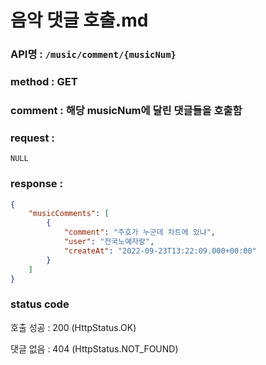 # 음악 댓글 호출.md
### API명 : `/music/comment/{musicNum}`

### method : GET

### comment : 해당 musicNum에 달린 댓글들을 호출함

### request :
    NULL

### response :
~~~json
{
    "musicComments": [
        {
            "comment": "주호가 누군데 차트에 있냐",
            "user": "전국노예자랑",
            "createAt": "2022-09-23T13:22:09.000+00:00"
        }
    ]
}
~~~
### status code
호출 성공 : 200 (HttpStatus.OK)

댓글 없음 : 404 (HttpStatus.NOT_FOUND)
